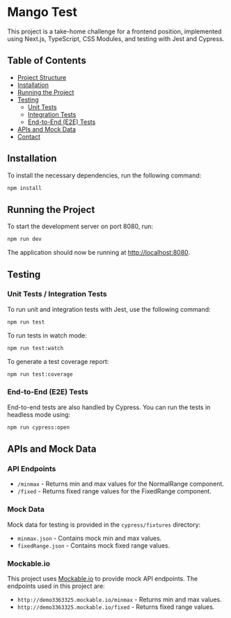 # Mango Test

This project is a take-home challenge for a frontend position, implemented using Next.js, TypeScript, CSS Modules, and testing with Jest and Cypress.

## Table of Contents

- [Project Structure](#project-structure)
- [Installation](#installation)
- [Running the Project](#running-the-project)
- [Testing](#testing)
  - [Unit Tests](#unit-tests)
  - [Integration Tests](#integration-tests)
  - [End-to-End (E2E) Tests](#end-to-end-e2e-tests)
- [APIs and Mock Data](#apis-and-mock-data)
- [Contact](#contact)

## Installation

To install the necessary dependencies, run the following command:

```bash
npm install
```

## Running the Project

To start the development server on port 8080, run:

```bash
npm run dev
```

The application should now be running at [http://localhost:8080](http://localhost:8080).

## Testing

### Unit Tests / Integration Tests

To run unit and integration tests with Jest, use the following command:

```bash
npm run test
```

To run tests in watch mode:

```bash
npm run test:watch
```

To generate a test coverage report:

```bash
npm run test:coverage
```

### End-to-End (E2E) Tests

End-to-end tests are also handled by Cypress. You can run the tests in headless mode using:

```bash
npm run cypress:open
```

## APIs and Mock Data

### API Endpoints

- `/minmax` - Returns min and max values for the NormalRange component.
- `/fixed` - Returns fixed range values for the FixedRange component.

### Mock Data

Mock data for testing is provided in the `cypress/fixtures` directory:

- `minmax.json` - Contains mock min and max values.
- `fixedRange.json` - Contains mock fixed range values.

### Mockable.io

This project uses [Mockable.io](https://www.mockable.io/) to provide mock API endpoints. The endpoints used in this project are:

- `http://demo3363325.mockable.io/minmax` - Returns min and max values.
- `http://demo3363325.mockable.io/fixed` - Returns fixed range values.
